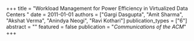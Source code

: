 +++
title = "Workload Management for Power Efficiency in Virtualized Data Centers "
date = 2011-01-01
authors = ["Gargi Dasgupta", "Amit Sharma", "Akshat Verma", "Anindya Neogi", "Ravi Kothari"]
publication_types = ["6"]
abstract = ""
featured = false
publication = "*Communications of the ACM*"
+++

